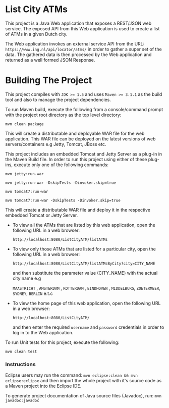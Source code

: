 List City ATMs
==============

This project is a Java Web application that exposes a REST/JSON web service. The exposed API from this Web application is used to create a list of ATMs
in a given Dutch city.

The Web application invokes an external service API from the URL: ```https://www.ing.nl/api/locator/atms/``` in order to gather a super set of the data.
The gathered data is then processed by the Web application and returned as a well formed JSON Response.

Building The Project
====================

This project compiles with ```JDK >= 1.5``` and uses ```Maven >= 3.1.1``` as the build tool and also to manage the project dependencies.

To run Maven build, execute the following from a console/command prompt with the project root directory as the top level directory:

```mvn clean package```

This will create a distributable and deployable WAR file for the web application. This WAR file can be deployed on the latest versions of web servers/containers e.g Jetty, Tomcat, JBoss etc.

This project includes an embedded Tomcat and Jetty Server as a plug-in in the Maven Build file. In order to run this project using either of these plug-ins, execute only one of the following commands:

```mvn jetty:run-war```

```mvn jetty:run-war -DskipTests -Dinvoker.skip=true```

```mvn tomcat7:run-war```

```mvn tomcat7:run-war -DskipTests -Dinvoker.skip=true```

This will create a distributable WAR file and deploy it in the respective embedded Tomcat or Jetty Server.

- To view all the ATMs that are listed by this web application, open the following URL in a web browser:

  `http://localhost:8080/ListCityATM/listATMs`

- To view only those ATMs that are listed for a particular city, open the following URL in a web browser:

  `http://localhost:8080/ListCityATM/listATMsByCity?city=CITY_NAME`

  and then substitute the parameter value (CITY_NAME) with the actual city name e.g 

  ```MAASTRICHT``` , ```AMSTERDAM``` , ```ROTTERDAM``` , ```EINDHOVEN``` , ```MIDDELBURG```, ```ZOETERMEER```, ```SYDNEY```, ```BERLIN``` e.t.c

- To view the home page of this web application, open the following URL in a web browser:

  `http://localhost:8080/ListCityATM/`

  and then enter the required ```username``` and ```password``` credentials in order to log in to the Web application.

To run Unit tests for this project, execute the following:

```mvn clean test```

### Instructions

Eclipse users may run the command: `mvn eclipse:clean && mvn eclipse:eclipse` and then import the whole project with it's source code as a Maven project into the Eclipse IDE.

To generate project documentation of Java source files (Javadoc), run: ```mvn javadoc:javadoc```